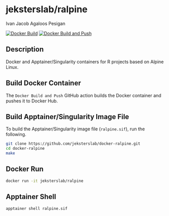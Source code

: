 jeksterslab/ralpine
===================
Ivan Jacob Agaloos Pesigan

<!-- badges: start -->
[![Docker Build](https://github.com/jeksterslab/docker-ralpine/actions/workflows/docker-build.yml/badge.svg)](https://github.com/jeksterslab/docker-ralpine/actions/workflows/docker-build.yml)
[![Docker Build and Push](https://github.com/jeksterslab/docker-ralpine/actions/workflows/docker-build-push.yml/badge.svg)](https://github.com/jeksterslab/docker-ralpine/actions/workflows/docker-build-push.yml)
<!-- badges: end -->

## Description

Docker and Apptainer/Singularity containers for R projects based on Alpine Linux.

## Build Docker Container

The `Docker Build and Push` GitHub action builds the Docker container and pushes it to Docker Hub.

## Build Apptainer/Singularity Image File

To build the Apptainer/Singularity image file (`ralpine.sif`),
run the following.

```bash
git clone https://github.com/jeksterslab/docker-ralpine.git
cd docker-ralpine
make
```

## Docker Run

```bash
docker run -it jeksterslab/ralpine
```

## Apptainer Shell

```bash
apptainer shell ralpine.sif
```
